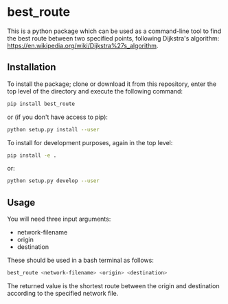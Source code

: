 best_route
==========
This is a python package which can be used as a command-line 
tool to find the best route between two specified points, 
following Dijkstra's algorithm: https://en.wikipedia.org/wiki/Dijkstra%27s_algorithm.


Installation
------------
To install the package; clone or download it from this 
repository, enter the top level of the directory and 
execute the following command:

```bash
pip install best_route
```
or (if you don't have access to pip):
```bash
python setup.py install --user
```

To install for development purposes, again in the top level:
```bash
pip install -e .
```
or:
```bash
python setup.py develop --user
```

Usage
-----
You will need three input arguments:

 - network-filename
 - origin
 - destination

These should be used in a bash terminal as follows:
```bash
best_route <network-filename> <origin> <destination>
```

The returned value is the shortest route between the origin 
and destination according to the specified network file.
